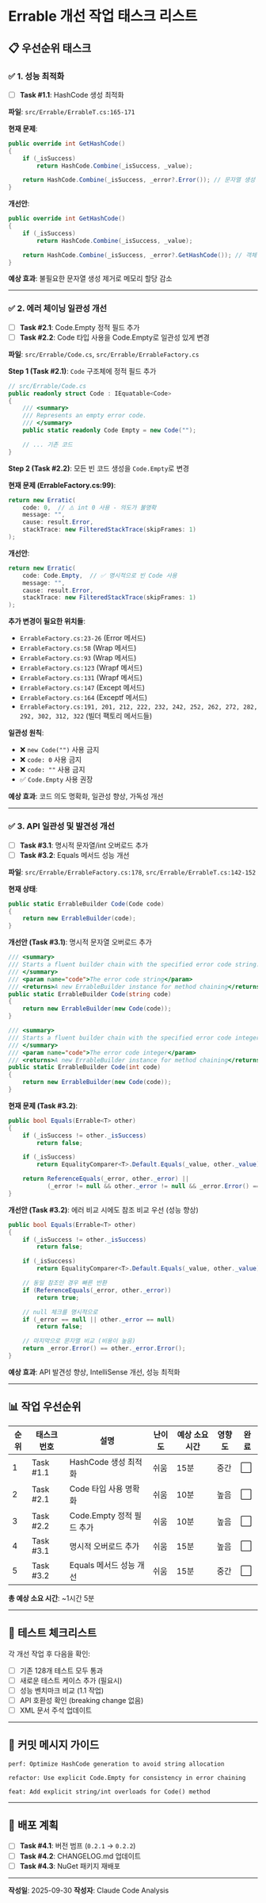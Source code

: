 # Errable 개선 작업 태스크 리스트

## 📋 우선순위 태스크

### ✅ 1. 성능 최적화

- [ ] **Task #1.1**: HashCode 생성 최적화

**파일**: `src/Errable/ErrableT.cs:165-171`

**현재 문제**:
```csharp
public override int GetHashCode()
{
    if (_isSuccess)
        return HashCode.Combine(_isSuccess, _value);

    return HashCode.Combine(_isSuccess, _error?.Error()); // 문자열 생성 비용
}
```

**개선안**:
```csharp
public override int GetHashCode()
{
    if (_isSuccess)
        return HashCode.Combine(_isSuccess, _value);

    return HashCode.Combine(_isSuccess, _error?.GetHashCode()); // 객체 참조 해시코드 사용
}
```

**예상 효과**: 불필요한 문자열 생성 제거로 메모리 할당 감소

---

### ✅ 2. 에러 체이닝 일관성 개선

- [ ] **Task #2.1**: Code.Empty 정적 필드 추가
- [ ] **Task #2.2**: Code 타입 사용을 Code.Empty로 일관성 있게 변경

**파일**: `src/Errable/Code.cs`, `src/Errable/ErrableFactory.cs`

**Step 1 (Task #2.1)**: `Code` 구조체에 정적 필드 추가
```csharp
// src/Errable/Code.cs
public readonly struct Code : IEquatable<Code>
{
    /// <summary>
    /// Represents an empty error code.
    /// </summary>
    public static readonly Code Empty = new Code("");

    // ... 기존 코드
}
```

**Step 2 (Task #2.2)**: 모든 빈 코드 생성을 `Code.Empty`로 변경

**현재 문제 (ErrableFactory.cs:99)**:
```csharp
return new Erratic(
    code: 0,  // ⚠️ int 0 사용 - 의도가 불명확
    message: "",
    cause: result.Error,
    stackTrace: new FilteredStackTrace(skipFrames: 1)
);
```

**개선안**:
```csharp
return new Erratic(
    code: Code.Empty,  // ✅ 명시적으로 빈 Code 사용
    message: "",
    cause: result.Error,
    stackTrace: new FilteredStackTrace(skipFrames: 1)
);
```

**추가 변경이 필요한 위치들**:
- `ErrableFactory.cs:23-26` (Error 메서드)
- `ErrableFactory.cs:58` (Wrap 메서드)
- `ErrableFactory.cs:93` (Wrap<T> 메서드)
- `ErrableFactory.cs:123` (Wrapf<T> 메서드)
- `ErrableFactory.cs:131` (Wrapf 메서드)
- `ErrableFactory.cs:147` (Except 메서드)
- `ErrableFactory.cs:164` (Exceptf 메서드)
- `ErrableFactory.cs:191, 201, 212, 222, 232, 242, 252, 262, 272, 282, 292, 302, 312, 322` (빌더 팩토리 메서드들)

**일관성 원칙**:
- ❌ `new Code("")` 사용 금지
- ❌ `code: 0` 사용 금지
- ❌ `code: ""` 사용 금지
- ✅ `Code.Empty` 사용 권장

**예상 효과**: 코드 의도 명확화, 일관성 향상, 가독성 개선

---

### ✅ 3. API 일관성 및 발견성 개선

- [ ] **Task #3.1**: 명시적 문자열/int 오버로드 추가
- [ ] **Task #3.2**: Equals 메서드 성능 개선

**파일**: `src/Errable/ErrableFactory.cs:178`, `src/Errable/ErrableT.cs:142-152`

**현재 상태**:
```csharp
public static ErrableBuilder Code(Code code)
{
    return new ErrableBuilder(code);
}
```

**개선안 (Task #3.1)**: 명시적 문자열 오버로드 추가
```csharp
/// <summary>
/// Starts a fluent builder chain with the specified error code string.
/// </summary>
/// <param name="code">The error code string</param>
/// <returns>A new ErrableBuilder instance for method chaining</returns>
public static ErrableBuilder Code(string code)
{
    return new ErrableBuilder(new Code(code));
}

/// <summary>
/// Starts a fluent builder chain with the specified error code integer.
/// </summary>
/// <param name="code">The error code integer</param>
/// <returns>A new ErrableBuilder instance for method chaining</returns>
public static ErrableBuilder Code(int code)
{
    return new ErrableBuilder(new Code(code));
}
```

**현재 문제 (Task #3.2)**:
```csharp
public bool Equals(Errable<T> other)
{
    if (_isSuccess != other._isSuccess)
        return false;

    if (_isSuccess)
        return EqualityComparer<T>.Default.Equals(_value, other._value);

    return ReferenceEquals(_error, other._error) ||
           (_error != null && other._error != null && _error.Error() == other._error.Error());
}
```

**개선안 (Task #3.2)**: 에러 비교 시에도 참조 비교 우선 (성능 향상)
```csharp
public bool Equals(Errable<T> other)
{
    if (_isSuccess != other._isSuccess)
        return false;

    if (_isSuccess)
        return EqualityComparer<T>.Default.Equals(_value, other._value);

    // 동일 참조인 경우 빠른 반환
    if (ReferenceEquals(_error, other._error))
        return true;

    // null 체크를 명시적으로
    if (_error == null || other._error == null)
        return false;

    // 마지막으로 문자열 비교 (비용이 높음)
    return _error.Error() == other._error.Error();
}
```

**예상 효과**: API 발견성 향상, IntelliSense 개선, 성능 최적화

---

## 📊 작업 우선순위

| 순위 | 태스크 번호 | 설명 | 난이도 | 예상 소요 시간 | 영향도 | 완료 |
|------|------------|------|--------|----------------|--------|------|
| 1 | Task #1.1 | HashCode 생성 최적화 | 쉬움 | 15분 | 중간 | ⬜ |
| 2 | Task #2.1 | Code 타입 사용 명확화 | 쉬움 | 10분 | 높음 | ⬜ |
| 3 | Task #2.2 | Code.Empty 정적 필드 추가 | 쉬움 | 10분 | 높음 | ⬜ |
| 4 | Task #3.1 | 명시적 오버로드 추가 | 쉬움 | 15분 | 높음 | ⬜ |
| 5 | Task #3.2 | Equals 메서드 성능 개선 | 쉬움 | 15분 | 중간 | ⬜ |

**총 예상 소요 시간**: ~1시간 5분

---

## 🧪 테스트 체크리스트

각 개선 작업 후 다음을 확인:

- [ ] 기존 128개 테스트 모두 통과
- [ ] 새로운 테스트 케이스 추가 (필요시)
- [ ] 성능 벤치마크 비교 (1.1 작업)
- [ ] API 호환성 확인 (breaking change 없음)
- [ ] XML 문서 주석 업데이트

---

## 📝 커밋 메시지 가이드

```
perf: Optimize HashCode generation to avoid string allocation

refactor: Use explicit Code.Empty for consistency in error chaining

feat: Add explicit string/int overloads for Code() method
```

---

## 🚀 배포 계획

- [ ] **Task #4.1**: 버전 범프 (`0.2.1` → `0.2.2`)
- [ ] **Task #4.2**: CHANGELOG.md 업데이트
- [ ] **Task #4.3**: NuGet 패키지 재배포

---

**작성일**: 2025-09-30
**작성자**: Claude Code Analysis